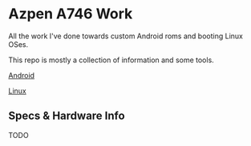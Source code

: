 # Azpen A746 Work

All the work I've done towards custom Android roms and booting Linux OSes.

This repo is mostly a collection of information and some tools.


[Android](Android/README.md)

[Linux](Linux/README.md)


## Specs & Hardware Info

TODO
